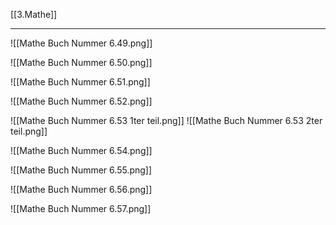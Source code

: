 [[3.Mathe]]
___
![[Mathe Buch Nummer 6.49.png]]

![[Mathe Buch Nummer 6.50.png]]

![[Mathe Buch Nummer 6.51.png]]

![[Mathe Buch Nummer 6.52.png]]

![[Mathe Buch Nummer 6.53 1ter teil.png]]
![[Mathe Buch Nummer 6.53 2ter teil.png]]

![[Mathe Buch Nummer 6.54.png]]

![[Mathe Buch Nummer 6.55.png]]

![[Mathe Buch Nummer 6.56.png]]

![[Mathe Buch Nummer 6.57.png]]

